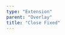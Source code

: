 ```yaml
---
type: "Extension"
parent: "Overlay"
title: "Close Fixed"
---
```


<demo>
  <demovanilla src="inline/extension/overlay/close-fixed">
  </demovanilla>
</demo>
